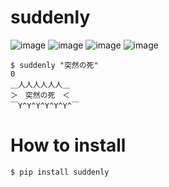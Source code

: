 suddenly
================================================================================
![image](https://img.shields.io/pypi/v/suddenly)
![image](https://img.shields.io/pypi/pyversions/suddenly)
![image](https://gitlab.com/yassu/suddenly/badges/master/pipeline.svg)
![image](https://img.shields.io/pypi/l/suddenly)

```
$ suddenly "突然の死"                                                                                                                      0
＿人人人人人人＿
＞　突然の死　＜
￣Y^Y^Y^Y^Y^Y^￣

```

# How to install

```
$ pip install suddenly
```
